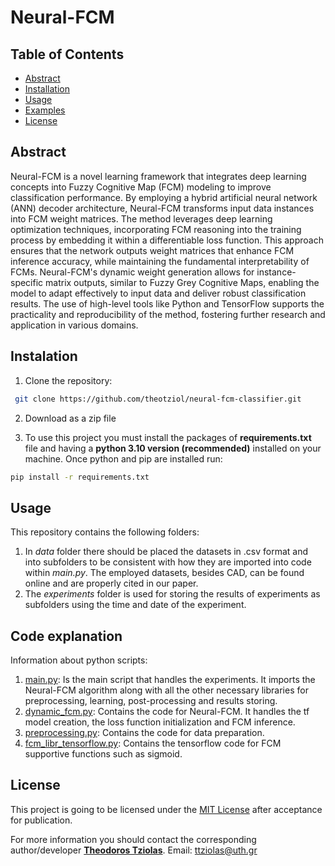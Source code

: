 # Neural-FCM

## Table of Contents

- [Abstract](#Abstract)
- [Installation](#Instalation)
- [Usage](#Usage)
- [Examples](#Examples)
- [License](#license)

## Abstract

Neural-FCM is a novel learning framework that integrates deep learning concepts into Fuzzy Cognitive Map (FCM) modeling to improve classification performance. By employing a hybrid artificial neural network (ANN) decoder architecture, Neural-FCM transforms input data instances into FCM weight matrices. The method leverages deep learning optimization techniques, incorporating FCM reasoning into the training process by embedding it within a differentiable loss function. This approach ensures that the network outputs weight matrices that enhance FCM inference accuracy, while maintaining the fundamental interpretability of FCMs. Neural-FCM's dynamic weight generation allows for instance-specific matrix outputs, similar to Fuzzy Grey Cognitive Maps, enabling the model to adapt effectively to input data and deliver robust classification results. The use of high-level tools like Python and TensorFlow supports the practicality and reproducibility of the method, fostering further research and application in various domains. 

## Instalation

1. Clone the repository:

```bash
 git clone https://github.com/theotziol/neural-fcm-classifier.git
```

2. Download as a zip file

3. To use this project you must install the packages of **requirements.txt** file and having a **python 3.10 version (recommended)** installed on your machine. Once python and pip are installed run:

```bash
pip install -r requirements.txt
```


## Usage

This repository contains the following folders: 

1. In *data* folder there should be placed the datasets in .csv format and into subfolders to be consistent with how they are imported into code within *main.py*. The employed datasets, besides CAD, can be found online and are properly cited in our paper.
2. The *experiments* folder is used for storing the results of experiments as subfolders using the time and date of the experiment.

 
## Code explanation

Information about python scripts:

1. [main.py](main.py): Is the main script that handles the experiments. It imports the Neural-FCM algorithm along with all the other necessary libraries for preprocessing, learning, post-processing and results storing.
2. [dynamic_fcm.py](dynamic_fcm.py): Contains the code for Neural-FCM. It handles the tf model creation, the loss function initialization and FCM inference. 
3. [preprocessing.py](preprocessing.py): Contains the code for data preparation. 
4. [fcm_libr_tensorflow.py](fcm_libr_tensorflow.py): Contains the tensorflow code for FCM supportive functions such as sigmoid.

## License
This project is going to be licensed under the [MIT License](LICENSE.txt) after acceptance for publication. 


For more information you should contact the corresponding author/developer [**Theodoros Tziolas**](https://scholar.google.gr/citations?user=ww_3OmIAAAAJ&hl=el). 
Email: <ttziolas@uth.gr>